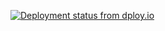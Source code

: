 [![Deployment status from dploy.io](https://brandspa.dploy.io/badge/88313865893883/18780.png)](http://dploy.io)